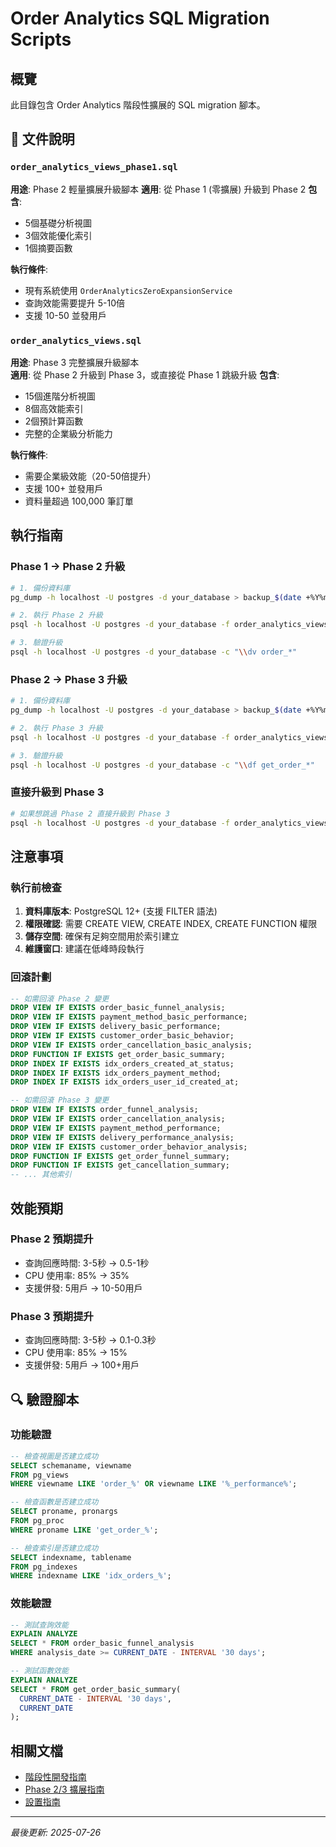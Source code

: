 # Order Analytics SQL Migration Scripts

## 概覽

此目錄包含 Order Analytics 階段性擴展的 SQL migration 腳本。

## 📁 文件說明

### `order_analytics_views_phase1.sql`
**用途**: Phase 2 輕量擴展升級腳本
**適用**: 從 Phase 1 (零擴展) 升級到 Phase 2
**包含**:
- 5個基礎分析視圖
- 3個效能優化索引
- 1個摘要函數

**執行條件**:
- 現有系統使用 `OrderAnalyticsZeroExpansionService`
- 查詢效能需要提升 5-10倍
- 支援 10-50 並發用戶

### `order_analytics_views.sql`
**用途**: Phase 3 完整擴展升級腳本  
**適用**: 從 Phase 2 升級到 Phase 3，或直接從 Phase 1 跳級升級
**包含**:
- 15個進階分析視圖
- 8個高效能索引
- 2個預計算函數
- 完整的企業級分析能力

**執行條件**:
- 需要企業級效能（20-50倍提升）
- 支援 100+ 並發用戶
- 資料量超過 100,000 筆訂單

## 執行指南

### Phase 1 → Phase 2 升級
```bash
# 1. 備份資料庫
pg_dump -h localhost -U postgres -d your_database > backup_$(date +%Y%m%d).sql

# 2. 執行 Phase 2 升級
psql -h localhost -U postgres -d your_database -f order_analytics_views_phase1.sql

# 3. 驗證升級
psql -h localhost -U postgres -d your_database -c "\\dv order_*"
```

### Phase 2 → Phase 3 升級  
```bash
# 1. 備份資料庫
pg_dump -h localhost -U postgres -d your_database > backup_$(date +%Y%m%d).sql

# 2. 執行 Phase 3 升級
psql -h localhost -U postgres -d your_database -f order_analytics_views.sql

# 3. 驗證升級
psql -h localhost -U postgres -d your_database -c "\\df get_order_*"
```

### 直接升級到 Phase 3
```bash
# 如果想跳過 Phase 2 直接升級到 Phase 3
psql -h localhost -U postgres -d your_database -f order_analytics_views.sql
```

## 注意事項

### 執行前檢查
1. **資料庫版本**: PostgreSQL 12+ (支援 FILTER 語法)
2. **權限確認**: 需要 CREATE VIEW, CREATE INDEX, CREATE FUNCTION 權限
3. **儲存空間**: 確保有足夠空間用於索引建立
4. **維護窗口**: 建議在低峰時段執行

### 回滾計劃
```sql
-- 如需回滾 Phase 2 變更
DROP VIEW IF EXISTS order_basic_funnel_analysis;
DROP VIEW IF EXISTS payment_method_basic_performance;
DROP VIEW IF EXISTS delivery_basic_performance;
DROP VIEW IF EXISTS customer_order_basic_behavior;
DROP VIEW IF EXISTS order_cancellation_basic_analysis;
DROP FUNCTION IF EXISTS get_order_basic_summary;
DROP INDEX IF EXISTS idx_orders_created_at_status;
DROP INDEX IF EXISTS idx_orders_payment_method;
DROP INDEX IF EXISTS idx_orders_user_id_created_at;

-- 如需回滾 Phase 3 變更
DROP VIEW IF EXISTS order_funnel_analysis;
DROP VIEW IF EXISTS order_cancellation_analysis;
DROP VIEW IF EXISTS payment_method_performance;
DROP VIEW IF EXISTS delivery_performance_analysis;
DROP VIEW IF EXISTS customer_order_behavior_analysis;
DROP FUNCTION IF EXISTS get_order_funnel_summary;
DROP FUNCTION IF EXISTS get_cancellation_summary;
-- ... 其他索引
```

## 效能預期

### Phase 2 預期提升
- 查詢回應時間: 3-5秒 → 0.5-1秒
- CPU 使用率: 85% → 35%
- 支援併發: 5用戶 → 10-50用戶

### Phase 3 預期提升  
- 查詢回應時間: 3-5秒 → 0.1-0.3秒
- CPU 使用率: 85% → 15%
- 支援併發: 5用戶 → 100+用戶

## 🔍 驗證腳本

### 功能驗證
```sql
-- 檢查視圖是否建立成功
SELECT schemaname, viewname 
FROM pg_views 
WHERE viewname LIKE 'order_%' OR viewname LIKE '%_performance%';

-- 檢查函數是否建立成功
SELECT proname, pronargs 
FROM pg_proc 
WHERE proname LIKE 'get_order_%';

-- 檢查索引是否建立成功
SELECT indexname, tablename 
FROM pg_indexes 
WHERE indexname LIKE 'idx_orders_%';
```

### 效能驗證
```sql
-- 測試查詢效能
EXPLAIN ANALYZE 
SELECT * FROM order_basic_funnel_analysis 
WHERE analysis_date >= CURRENT_DATE - INTERVAL '30 days';

-- 測試函數效能
EXPLAIN ANALYZE 
SELECT * FROM get_order_basic_summary(
  CURRENT_DATE - INTERVAL '30 days',
  CURRENT_DATE
);
```

## 相關文檔

- [階段性開發指南](../../docs/04-guides/dev-notes/ORDER_ANALYTICS_DEVELOPMENT_PHASES.md)
- [Phase 2/3 擴展指南](../../docs/04-guides/dev-notes/ORDER_ANALYTICS_PHASE2_3_EXPANSION_GUIDE.md)
- [設置指南](../../docs/04-guides/dev-notes/ORDER_ANALYTICS_PHASE_SETUP.md)

---

*最後更新: 2025-07-26*